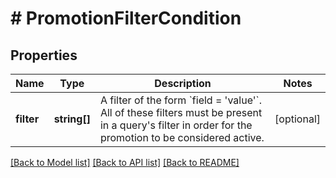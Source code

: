 # # PromotionFilterCondition

## Properties

| Name       | Type         | Description                                                                                                                                                                     | Notes      |
| ---------- | ------------ | ------------------------------------------------------------------------------------------------------------------------------------------------------------------------------- | ---------- |
| **filter** | **string[]** | A filter of the form &#x60;field &#x3D; &#39;value&#39;&#x60;. All of these filters must be present in a query&#39;s filter in order for the promotion to be considered active. | [optional] |

[[Back to Model list]](../../README.md#models) [[Back to API list]](../../README.md#endpoints) [[Back to README]](../../README.md)
